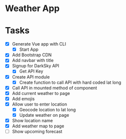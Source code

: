 # Weather App

# Tasks

* [x] Generate Vue app with CLI
  * [x] Start App
* [x] Add Bootstrap CDN
* [x] Add navbar with title
* [x] Signup for DarkSky API
  * [x] Get API Key
* [x] Create API module
  * [x] Create function to call API with hard coded lat long
* [x] Call API in mounted method of component
* [x] Add current weather to page
* [x] Add emojis
* [x] Allow user to enter location
  * [x] Geocode location to lat long
  * [x] Update weather on page
* [x] Show location name
* [x] Add weather map to page
* [ ] Show upcoming forecast

